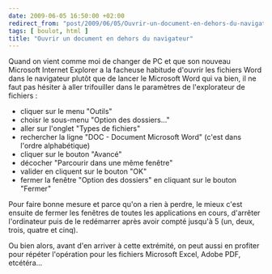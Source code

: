 ```yaml
---
date: 2009-06-05 16:50:00 +02:00
redirect_from: "post/2009/06/05/Ouvrir-un-document-en-dehors-du-navigateur"
tags: [ boulot, html ]
title: "Ouvrir un document en dehors du navigateur"
---
```


Quand on vient comme moi de changer de PC et que son nouveau Microsoft
Internet Explorer a la facheuse habitude d'ouvrir les fichiers Word dans le
navigateur plutôt que de lancer le Microsoft Word qui va bien, il ne faut pas
hésiter à aller trifouiller dans le paramètres de l'explorateur de
fichiers :

* cliquer sur le menu "Outils"
* choisr le sous-menu "Option des dossiers..."
* aller sur l'onglet "Types de fichiers"
* rechercher la ligne "DOC - Document Microsoft Word" (c'est dans l'ordre
alphabétique)
* cliquer sur le bouton "Avancé"
* décocher "Parcourir dans une même fenêtre"
* valider en cliquent sur le bouton "OK"
* fermer la fenêtre "Option des dossiers" en cliquant sur le bouton
"Fermer"

Pour faire bonne mesure et parce qu'on a rien à perdre, le mieux c'est
ensuite de fermer les fenêtres de toutes les applications en cours, d'arrêter
l'ordinateur puis de le redémarrer après avoir compté jusqu'à 5 (un, deux,
trois, quatre et cinq).

Ou bien alors, avant d'en arriver à cette extrémité, on peut aussi en
profiter pour répéter l'opération pour les fichiers Microsoft Excel, Adobe PDF,
etcétéra...
